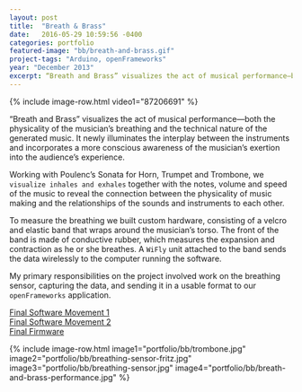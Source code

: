```yaml
---
layout: post
title:  "Breath & Brass"
date:   2016-05-29 10:59:56 -0400
categories: portfolio
featured-image: "bb/breath-and-brass.gif"
project-tags: "Arduino, openFrameworks"
year: "December 2013"
excerpt: “Breath and Brass” visualizes the act of musical performance—both the physicality of the musician’s breathing and the technical nature of the generated music. It newly illuminates the interplay between the instruments and incorporates a more conscious awareness of the musician’s exertion into the audience’s experience.
---
```


{% include image-row.html video1="87206691" %}

“Breath and Brass” visualizes the act of musical performance—both the physicality of the musician’s breathing and the technical nature of the generated music. It newly illuminates the interplay between the instruments and incorporates a more conscious awareness of the musician’s exertion into the audience’s experience.

Working with Poulenc’s Sonata for Horn, Trumpet and Trombone, we `visualize inhales and exhales` together with the notes, volume and speed of the music to reveal the connection between the physicality of music making and the relationships of the sounds and instruments to each other.

To measure the breathing we built custom hardware, consisting of a velcro and elastic band that wraps around the musician’s torso. The front of the band is made of conductive rubber, which measures the expansion and contraction as he or she breathes. A `WiFly` unit attached to the band sends the data wirelessly to the computer running the software.

My primary responsibilities on the project involved work on the breathing sensor, capturing the data, and sending it in a usable format to our `openFrameworks` application.

[Final Software Movement 1](https://github.com/LordOfCorners/SymphonyCollab/tree/master/integratedCodeFinal3)
<br>
[Final Software Movement 2](https://github.com/LordOfCorners/SymphonyCollab/tree/master/Mesh)
<br>
[Final Firmware](https://github.com/LordOfCorners/SymphonyCollab/tree/master/wirelessArduino)

{% include image-row.html image1="portfolio/bb/trombone.jpg" image2="portfolio/bb/breathing-sensor-fritz.jpg" image3="portfolio/bb/breathing-sensor.jpg" image4="portfolio/bb/breath-and-brass-performance.jpg" %}
